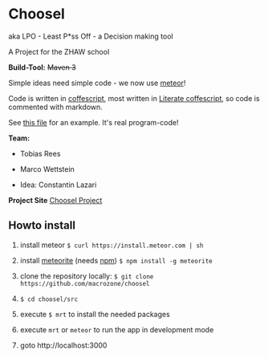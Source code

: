 Choosel
===

aka LPO - Least P*ss Off - a Decision making tool

A Project for the ZHAW school

**Build-Tool:**
~~Maven 3~~

Simple ideas need simple code - we now use [meteor](http://www.meteor.com/)!

Code is written in [coffescript](http://coffeescript.org/), 
most written in [Literate coffescript](http://coffeescript.org/#literate), 
so code is commented with markdown. 

See [this file](https://github.com/macrozone/choosel/blob/master/src/client/choosel.litcoffee) for an example. 
It's real program-code!

**Team:**

* Tobias Rees

* Marco Wettstein

* Idea: Constantin Lazari 

**Project Site**
[Choosel Project](https://projects.zoho.com/portal/zhawrees/newlogin.do?newlogin=true#dashboard/642855000000015005)

## Howto install



1. install meteor
`$ curl https://install.meteor.com | sh`

2. install [meteorite](http://oortcloud.github.io/meteorite/) (needs [npm](https://npmjs.org/))
`$ npm install -g meteorite`

2. clone the repository locally: 
`$ git clone https://github.com/macrozone/choosel`

3. `$ cd choosel/src`

4. execute `$ mrt` to install the needed packages

5. execute `mrt` or `meteor` to run the app in development mode

6. goto http://localhost:3000



